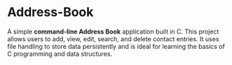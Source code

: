 # Address-Book
A simple **command-line Address Book** application built in C. This project allows users to add, view, edit, search, and delete contact entries. It uses file handling to store data persistently and is ideal for learning the basics of C programming and data structures.

